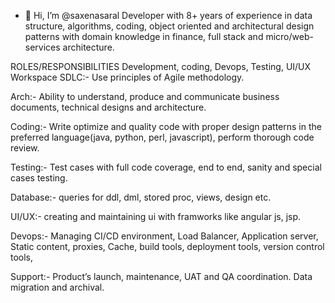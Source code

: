 - 👋 Hi, I’m @saxenasaral
Developer with 8+ years of experience in data structure, algorithms, coding, object oriented and architectural design patterns with domain knowledge in finance, full stack and micro/web-services
architecture.

ROLES/RESPONSIBILITIES
Development, coding, Devops, Testing, UI/UX
Workspace
SDLC:- Use principles of Agile methodology.

Arch:- Ability to understand, produce and communicate business documents, technical designs and architecture. 

Coding:- Write optimize and quality code with proper design patterns in the preferred language(java, python, perl, javascript), perform thorough code review. 

Testing:- Test cases with full code coverage, end to end, sanity and special cases testing. 

Database:- queries for ddl, dml, stored proc, views, design etc. 

UI/UX:- creating and maintaining ui with framworks like angular js, jsp.

Devops:- Managing CI/CD environment, Load Balancer, Application server, Static content, proxies, Cache, build tools, deployment
tools, version control tools, 

Support:- Product’s launch, maintenance, UAT and QA coordination. Data migration and archival.

<!---
saxenasaral/saxenasaral is a ✨ special ✨ repository because its `README.md` 
--->
